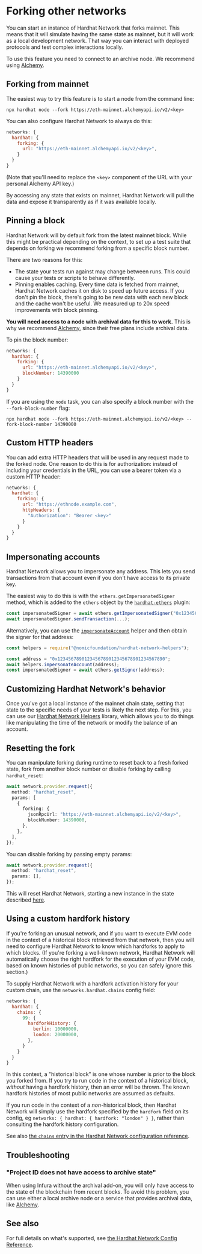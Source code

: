 # Forking other networks

You can start an instance of Hardhat Network that forks mainnet. This means that it will simulate having the same state as mainnet, but it will work as a local development network. That way you can interact with deployed protocols and test complex interactions locally.

To use this feature you need to connect to an archive node. We recommend using [Alchemy].

## Forking from mainnet

The easiest way to try this feature is to start a node from the command line:

```
npx hardhat node --fork https://eth-mainnet.alchemyapi.io/v2/<key>
```

You can also configure Hardhat Network to always do this:

```js
networks: {
  hardhat: {
    forking: {
      url: "https://eth-mainnet.alchemyapi.io/v2/<key>",
    }
  }
}
```

(Note that you'll need to replace the `<key>` component of the URL with your personal Alchemy API key.)

By accessing any state that exists on mainnet, Hardhat Network will pull the data and expose it transparently as if it was available locally.

## Pinning a block

Hardhat Network will by default fork from the latest mainnet block. While this might be practical depending on the context, to set up a test suite that depends on forking we recommend forking from a specific block number.

There are two reasons for this:

- The state your tests run against may change between runs. This could cause your tests or scripts to behave differently.
- Pinning enables caching. Every time data is fetched from mainnet, Hardhat Network caches it on disk to speed up future access. If you don't pin the block, there's going to be new data with each new block and the cache won't be useful. We measured up to 20x speed improvements with block pinning.

**You will need access to a node with archival data for this to work.** This is why we recommend [Alchemy], since their free plans include archival data.

To pin the block number:

```js
networks: {
  hardhat: {
    forking: {
      url: "https://eth-mainnet.alchemyapi.io/v2/<key>",
      blockNumber: 14390000
    }
  }
}
```

If you are using the `node` task, you can also specify a block number with the `--fork-block-number` flag:

```
npx hardhat node --fork https://eth-mainnet.alchemyapi.io/v2/<key> --fork-block-number 14390000
```

## Custom HTTP headers

You can add extra HTTP headers that will be used in any request made to the forked node. One reason to do this is for authorization: instead of including your credentials in the URL, you can use a bearer token via a custom HTTP header:

```js
networks: {
  hardhat: {
    forking: {
      url: "https://ethnode.example.com",
      httpHeaders: {
        "Authorization": "Bearer <key>"
      }
    }
  }
}
```

## Impersonating accounts

Hardhat Network allows you to impersonate any address. This lets you send transactions from that account even if you don't have access to its private key.

The easiest way to do this is with the `ethers.getImpersonatedSigner` method, which is added to the `ethers` object by the [`hardhat-ethers`](/hardhat-runner/plugins/nomiclabs-hardhat-ethers) plugin:

```js
const impersonatedSigner = await ethers.getImpersonatedSigner("0x1234567890123456789012345678901234567890");
await impersonatedSigner.sendTransaction(...);
```

Alternatively, you can use the [`impersonateAccount`](</hardhat-network-helpers/docs/reference#impersonateaccount(address)>) helper and then obtain the signer for that address:

```js
const helpers = require("@nomicfoundation/hardhat-network-helpers");

const address = "0x1234567890123456789012345678901234567890";
await helpers.impersonateAccount(address);
const impersonatedSigner = await ethers.getSigner(address);
```

## Customizing Hardhat Network's behavior

Once you've got a local instance of the mainnet chain state, setting that state to the specific needs of your tests is likely the next step. For this, you can use our [Hardhat Network Helpers](/hardhat-network-helpers) library, which allows you to do things like manipulating the time of the network or modify the balance of an account.

## Resetting the fork

You can manipulate forking during runtime to reset back to a fresh forked state, fork from another block number or disable forking by calling `hardhat_reset`:

```ts
await network.provider.request({
  method: "hardhat_reset",
  params: [
    {
      forking: {
        jsonRpcUrl: "https://eth-mainnet.alchemyapi.io/v2/<key>",
        blockNumber: 14390000,
      },
    },
  ],
});
```

You can disable forking by passing empty params:

```ts
await network.provider.request({
  method: "hardhat_reset",
  params: [],
});
```

This will reset Hardhat Network, starting a new instance in the state described [here](../reference/#initial-state).

## Using a custom hardfork history

If you're forking an unusual network, and if you want to execute EVM code in the context of a historical block retrieved from that network, then you will need to configure Hardhat Network to know which hardforks to apply to which blocks. (If you're forking a well-known network, Hardhat Network will automatically choose the right hardfork for the execution of your EVM code, based on known histories of public networks, so you can safely ignore this section.)

To supply Hardhat Network with a hardfork activation history for your custom chain, use the `networks.hardhat.chains` config field:

```js
networks: {
  hardhat: {
    chains: {
      99: {
        hardforkHistory: {
          berlin: 10000000,
          london: 20000000,
        },
      }
    }
  }
}
```

In this context, a "historical block" is one whose number is prior to the block you forked from. If you try to run code in the context of a historical block, _without_ having a hardfork history, then an error will be thrown. The known hardfork histories of most public networks are assumed as defaults.

If you run code in the context of a _non_-historical block, then Hardhat Network will simply use the hardfork specified by the `hardfork` field on its config, eg `networks: { hardhat: { hardfork: "london" } }`, rather than consulting the hardfork history configuration.

See also [the `chains` entry in the Hardhat Network configuration reference](../reference/#chains).

## Troubleshooting

### "Project ID does not have access to archive state"

When using Infura without the archival add-on, you will only have access to the state of the blockchain from recent blocks. To avoid this problem, you can use either a local archive node or a service that provides archival data, like [Alchemy].

## See also

For full details on what's supported, see [the Hardhat Network Config Reference](../reference/#config).

[alchemy]: https://alchemyapi.io/
